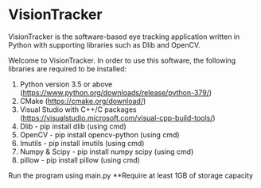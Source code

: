 # VisionTracker
 VisionTracker is the software-based eye tracking application written in Python with supporting libraries such as Dlib and OpenCV.
 
 Welcome to VisionTracker.
In order to use this software, the following libraries are required to be installed:

1) Python version 3.5 or above (https://www.python.org/downloads/release/python-379/)
2) CMake (https://cmake.org/download/)
3) Visual Studio with C++/C packages (https://visualstudio.microsoft.com/visual-cpp-build-tools/)
4) Dlib - pip install dlib (using cmd)
5) OpenCV - pip install opencv-python (using cmd)
6) Imutils - pip install imutils (using cmd)
7) Numpy & Scipy - pip install numpy scipy (using cmd)
8) pillow - pip install pillow (using cmd)


Run the program using main.py
**Require at least 1GB of storage capacity
